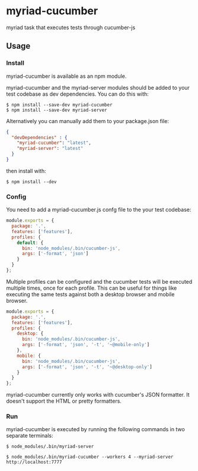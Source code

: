 # myriad-cucumber

myriad task that executes tests through cucumber-js

## Usage

### Install

myriad-cucumber is available as an npm module.

myriad-cucumber and the myriad-server modules should be added to your
test codebase as dev dependencies.  You can do this with:

``` shell
$ npm install --save-dev myriad-cucumber
$ npm install --save-dev myriad-server
```

Alternatively you can manually add them to your package.json file:

``` json
{
  "devDependencies" : {
    "myriad-cucumber": "latest",
    "myriad-server": "latest"
  }
}
```

then install with:

``` shell
$ npm install --dev
```

### Config

You need to add a myriad-cucumber.js confg file to the your test codebase:

``` javascript
module.exports = {
  package: '.',
  features: ['features'],
  profiles: {
    default: {
      bin: 'node_modules/.bin/cucumber-js',
      args: ['-format', 'json']
    }
  }
};
```

Multiple profiles can be configured and the cucumber tests will be
executed multiple times, once for each profile.  This can be useful for
things like executing the same tests against both a desktop browser
and mobile browser.

``` javascript
module.exports = {
  package: '.',
  features: ['features'],
  profiles: {
    desktop: {
      bin: 'node_modules/.bin/cucumber-js',
      args: ['-format', 'json', '-t', '~@mobile-only']
    },
    mobile: {
      bin: 'node_modules/.bin/cucumber-js',
      args: ['-format', 'json', '-t', '~@desktop-only']
    }
  }
};
```

myriad-cucumber currently only works with cucumber's JSON formatter.  It
doesn't support the HTML or pretty formatters.

### Run

myriad-cucumber is executed by running the following commands in two separate terminals:

``` shell
$ node_modules/.bin/myriad-server
```

``` shell
$ node_modules/.bin/myriad-cucumber --workers 4 --myriad-server http://localhost:7777
```
